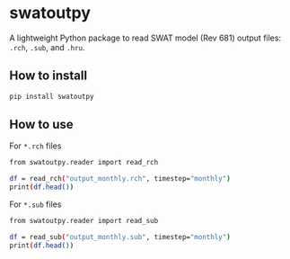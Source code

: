 # swatoutpy

A lightweight Python package to read SWAT model (Rev 681) output files: `.rch`, `.sub`, and `.hru`.

## How to install

```bash
pip install swatoutpy
```

## How to use

For `*.rch` files

```bash
from swatoutpy.reader import read_rch

df = read_rch("output_monthly.rch", timestep="monthly")
print(df.head())
```

For `*.sub` files

```bash
from swatoutpy.reader import read_sub

df = read_sub("output_monthly.sub", timestep="monthly")
print(df.head())
```
